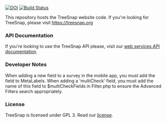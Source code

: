 [![DOI](https://zenodo.org/badge/85752471.svg)](https://zenodo.org/badge/latestdoi/85752471) [![Build Status](https://travis-ci.org/statonlab/Treesnap-website.svg?branch=master)](https://travis-ci.org/statonlab/Treesnap-website)

This repository hosts the TreeSnap website code.
If you're looking for TreeSnap, please visit https://treesnap.org

### API Documentation
If you're looking to use the TreeSnap API please, visit our [web services API documentation](https://github.com/statonlab/Treesnap-website/wiki/Public-API-Documentation).

### Developer Notes
When adding a new field to a survey in the mobile app, you must add the field to MetaLabels.
When adding a 'multiCheck' field, you must add the name of this field to $multiCheckFields in Filter.php to ensure the Advanced Filters search appropriately.

### License
TreeSnap is licensed under GPL 3. Read our [license](LICENSE).
